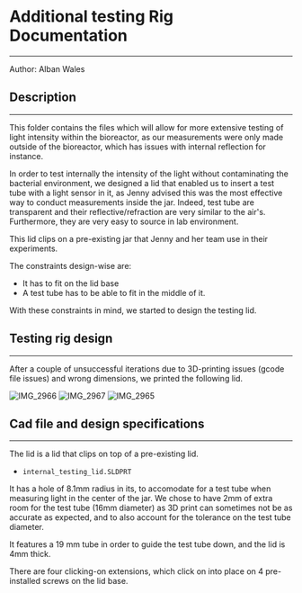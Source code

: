 # Additional testing Rig Documentation
---
Author: Alban Wales

## Description
---
This folder contains the files which will allow for more extensive testing of light intensity within the bioreactor, as our measurements were only made outside of the bioreactor, which has issues with internal reflection for instance.

In order to test internally the intensity of the light without contaminating the bacterial environment, we designed a lid that enabled us to insert a test tube with a light sensor in it, as Jenny advised this was the most effective way to conduct measurements inside the jar. Indeed, test tube are transparent and their reflective/refraction are very similar to the air's. Furthermore, they are very easy to source in lab environment. 


This lid clips on a pre-existing jar that Jenny and her team use in their experiments. 

The constraints design-wise are:
  - It has to fit on the lid base
  - A test tube has to be able to fit in the middle of it.
 
With these constraints in mind, we started to design the testing lid.


## Testing rig design
---
After a couple of unsuccessful iterations due to 3D-printing issues (gcode file issues) and wrong dimensions, we printed the following lid.


![IMG_2966](https://github.com/ArnavKoshy/GM2-OptogeneticControl/assets/135922158/a1311748-f724-4ec4-8907-7b22cbc55b27)
![IMG_2967](https://github.com/ArnavKoshy/GM2-OptogeneticControl/assets/135922158/634f0c6a-2f8e-4a59-8c0c-170bfaad6b5e)
![IMG_2965](https://github.com/ArnavKoshy/GM2-OptogeneticControl/assets/135922158/24c02c67-ae47-4299-a565-09b996b5b249)


## Cad file and design specifications
---
The lid is a lid that clips on top of a pre-existing lid.

-	`internal_testing_lid.SLDPRT`

It has a hole of 8.1mm radius in its, to accomodate for a test tube when measuring light in the center of the jar. We chose to have 2mm of extra room for the test tube (16mm diameter) as 3D print can sometimes not be as accurate as expected, and to also account for the tolerance on the test tube diameter.

It features a 19 mm tube in order to guide the test tube down, and the lid is 4mm thick.

There are four clicking-on extensions, which click on into place on 4 pre-installed screws on the lid base.


